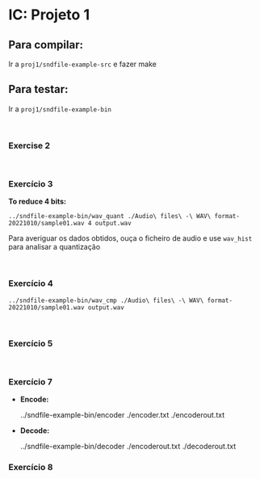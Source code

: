 # IC: Projeto 1
## Para compilar: 
Ir a `proj1/sndfile-example-src` e fazer make

## Para testar: 
Ir a `proj1/sndfile-example-bin`

<br>

### Exercise 2

<br>

### Exercício 3

**To reduce 4 bits:**

    ../sndfile-example-bin/wav_quant ./Audio\ files\ -\ WAV\ format-20221010/sample01.wav 4 output.wav
Para averiguar os dados obtidos, ouça o ficheiro de audio e use `wav_hist` para analisar a quantização


<br>

### Exercício 4

    ../sndfile-example-bin/wav_cmp ./Audio\ files\ -\ WAV\ format-20221010/sample01.wav output.wav

<br>

### Exercício 5

<br>

### Exercício 7
* **Encode:**

    ../sndfile-example-bin/encoder ./encoder.txt ./encoderout.txt
* **Decode:**

    ../sndfile-example-bin/decoder ./encoderout.txt ./decoderout.txt
    

### Exercício 8




